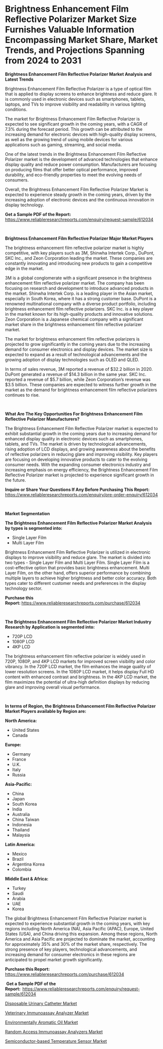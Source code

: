 <p><h1>Brightness Enhancement Film Reflective Polarizer Market Size Furnishes Valuable Information Encompassing Market Share, Market Trends, and Projections Spanning from 2024 to 2031</h1></p><p><strong>Brightness Enhancement Film Reflective Polarizer Market Analysis and Latest Trends</strong></p>
<p><p>Brightness Enhancement Film Reflective Polarizer is a type of optical film that is applied to display screens to enhance brightness and reduce glare. It is commonly used in electronic devices such as smartphones, tablets, laptops, and TVs to improve visibility and readability in various lighting conditions.</p><p>The market for Brightness Enhancement Film Reflective Polarizer is expected to see significant growth in the coming years, with a CAGR of 7.3% during the forecast period. This growth can be attributed to the increasing demand for electronic devices with high-quality display screens, as well as the growing trend of using mobile devices for various applications such as gaming, streaming, and social media.</p><p>One of the latest trends in the Brightness Enhancement Film Reflective Polarizer market is the development of advanced technologies that enhance display quality and reduce power consumption. Manufacturers are focusing on producing films that offer better optical performance, improved durability, and eco-friendly properties to meet the evolving needs of consumers.</p><p>Overall, the Brightness Enhancement Film Reflective Polarizer Market is expected to experience steady growth in the coming years, driven by the increasing adoption of electronic devices and the continuous innovation in display technology.</p></p>
<p><strong>Get a Sample PDF of the Report:&nbsp;</strong> <a href="https://www.reliableresearchreports.com/enquiry/request-sample/612034">https://www.reliableresearchreports.com/enquiry/request-sample/612034</a></p>
<p>&nbsp;</p>
<p><strong>Brightness Enhancement Film Reflective Polarizer Major Market Players</strong></p>
<p><p>The brightness enhancement film reflective polarizer market is highly competitive, with key players such as 3M, Shinwha Intertek Corp., DuPont, SKC Inc., and Zeon Corporation leading the market. These companies are constantly innovating and introducing new products to gain a competitive edge in the market.</p><p>3M is a global conglomerate with a significant presence in the brightness enhancement film reflective polarizer market. The company has been focusing on research and development to introduce advanced products in the market. Shinwha Intertek Corp. is a leading player in the Asian market, especially in South Korea, where it has a strong customer base. DuPont is a renowned multinational company with a diverse product portfolio, including brightness enhancement film reflective polarizers. SKC Inc. is a key player in the market known for its high-quality products and innovative solutions. Zeon Corporation is a Japanese chemical company with a significant market share in the brightness enhancement film reflective polarizer market.</p><p>The market for brightness enhancement film reflective polarizers is projected to grow significantly in the coming years due to the increasing demand for consumer electronics and display devices. The market size is expected to expand as a result of technological advancements and the growing adoption of display technologies such as OLED and QLED.</p><p>In terms of sales revenue, 3M reported a revenue of $32.2 billion in 2020. DuPont generated a revenue of $14.3 billion in the same year. SKC Inc. reported a revenue of $5.7 billion, while Zeon Corporation’s revenue was $3.5 billion. These companies are expected to witness further growth in the market as the demand for brightness enhancement film reflective polarizers continues to rise.</p></p>
<p>&nbsp;</p>
<p><strong>What Are The Key Opportunities For Brightness Enhancement Film Reflective Polarizer Manufacturers?</strong></p>
<p><p>The Brightness Enhancement Film Reflective Polarizer market is expected to exhibit substantial growth in the coming years due to increasing demand for enhanced display quality in electronic devices such as smartphones, tablets, and TVs. The market is driven by technological advancements, rising adoption of LCD displays, and growing awareness about the benefits of reflective polarizers in reducing glare and improving visibility. Key players are focusing on developing innovative products to cater to the evolving consumer needs. With the expanding consumer electronics industry and increasing emphasis on energy efficiency, the Brightness Enhancement Film Reflective Polarizer market is projected to experience significant growth in the future.</p></p>
<p><strong>Inquire or Share Your Questions If Any Before Purchasing This Report:</strong> <a href="https://www.reliableresearchreports.com/enquiry/pre-order-enquiry/612034">https://www.reliableresearchreports.com/enquiry/pre-order-enquiry/612034</a></p>
<p>&nbsp;</p>
<p><strong>Market Segmentation</strong></p>
<p><strong>The Brightness Enhancement Film Reflective Polarizer Market Analysis by types is segmented into:</strong></p>
<p><ul><li>Single Layer Film</li><li>Multi Layer Film</li></ul></p>
<p><p>Brightness Enhancement Film Reflective Polarizer is utilized in electronic displays to improve visibility and reduce glare. The market is divided into two types - Single Layer Film and Multi Layer Film. Single Layer Film is a cost-effective option that provides basic brightness enhancement. Multi Layer Film, on the other hand, offers superior performance by combining multiple layers to achieve higher brightness and better color accuracy. Both types cater to different customer needs and preferences in the display technology sector.</p></p>
<p><strong>Purchase this Report:&nbsp;</strong><a href="https://www.reliableresearchreports.com/purchase/612034">https://www.reliableresearchreports.com/purchase/612034</a></p>
<p>&nbsp;</p>
<p><strong>The Brightness Enhancement Film Reflective Polarizer Market Industry Research by Application is segmented into:</strong></p>
<p><ul><li>720P LCD</li><li>1080P LCD</li><li>4KP LCD</li></ul></p>
<p><p>The brightness enhancement film reflective polarizer is widely used in 720P, 1080P, and 4KP LCD markets for improved screen visibility and color vibrancy. In the 720P LCD market, the film enhances the image quality of lower resolution screens. In the 1080P LCD market, it helps display Full HD content with enhanced contrast and brightness. In the 4KP LCD market, the film maximizes the potential of ultra-high definition displays by reducing glare and improving overall visual performance.</p></p>
<p>&nbsp;</p>
<p><strong>In terms of Region, the Brightness Enhancement Film Reflective Polarizer Market Players available by Region are:</strong></p>
<p>
    <p> <strong> North America: </strong>
        <ul>
            <li>United States</li>
            <li>Canada</li>
        </ul>
        </p> 
    <p> <strong> Europe: </strong>
        <ul>
            <li>Germany</li>
            <li>France</li>
            <li>U.K.</li>
            <li>Italy</li>
            <li>Russia</li>
        </ul>
        </p> 
    <p> <strong> Asia-Pacific: </strong>
        <ul>
            <li>China</li>
            <li>Japan</li>
            <li>South Korea</li>
            <li>India</li>
            <li>Australia</li>
            <li>China Taiwan</li>
            <li>Indonesia</li>
            <li>Thailand</li>
            <li>Malaysia</li>
        </ul>
        </p> 
    <p> <strong> Latin America: </strong>
        <ul>
            <li>Mexico</li>
            <li>Brazil</li>
            <li>Argentina Korea</li>
            <li>Colombia</li>
        </ul>
        </p> 
    <p> <strong> Middle East & Africa: </strong>
        <ul>
            <li>Turkey</li>
            <li>Saudi</li>
            <li>Arabia</li>
            <li>UAE</li>
            <li>Korea</li>
        </ul>
    </p>
    </p>
<p><p>The global Brightness Enhancement Film Reflective Polarizer market is expected to experience substantial growth in the coming years, with key regions including North America (NA), Asia Pacific (APAC), Europe, United States (USA), and China driving this expansion. Among these regions, North America and Asia Pacific are projected to dominate the market, accounting for approximately 35% and 30% of the market share, respectively. The strong presence of key players, technological advancements, and increasing demand for consumer electronics in these regions are anticipated to propel market growth significantly.</p></p>
<p><strong>Purchase this Report: </strong><a href="https://www.reliableresearchreports.com/purchase/612034">https://www.reliableresearchreports.com/purchase/612034</a></p>
<p>&nbsp;<strong>Get a Sample PDF of the Report:&nbsp;&nbsp;</strong><a href="https://www.reliableresearchreports.com/enquiry/request-sample/612034">https://www.reliableresearchreports.com/enquiry/request-sample/612034</a></p>
<p><strong></strong></p>
<p><p><a href="https://medium.com/@jenniferwhite656/disposable-urinary-catheter-market-insights-into-market-cagr-market-trends-and-growth-strategies-b942243f7c83">Disposable Urinary Catheter Market</a></p><p><a href="https://medium.com/@jenniferwhite656/veterinary-immunoassay-analyzer-market-size-reveals-the-best-marketing-channels-in-global-industry-38d64f049b9c">Veterinary Immunoassay Analyzer Market</a></p><p><a href="https://github.com/juniordelafrance/Market-Research-Report-List-2/blob/main/environmentally-aromatic-oil-market.md">Environmentally Aromatic Oil Market</a></p><p><a href="https://medium.com/@jenniferwhite656/random-access-immunoassay-analyzers-market-trends-and-market-analysis-forecasted-for-period-2556dee0831d">Random Access Immunoassay Analyzers Market</a></p><p><a href="https://github.com/jaidynmorantestelletmjzya/Market-Research-Report-List-1/blob/main/semiconductor-based-temperature-sensor-market.md">Semiconductor-based Temperature Sensor Market</a></p></p>